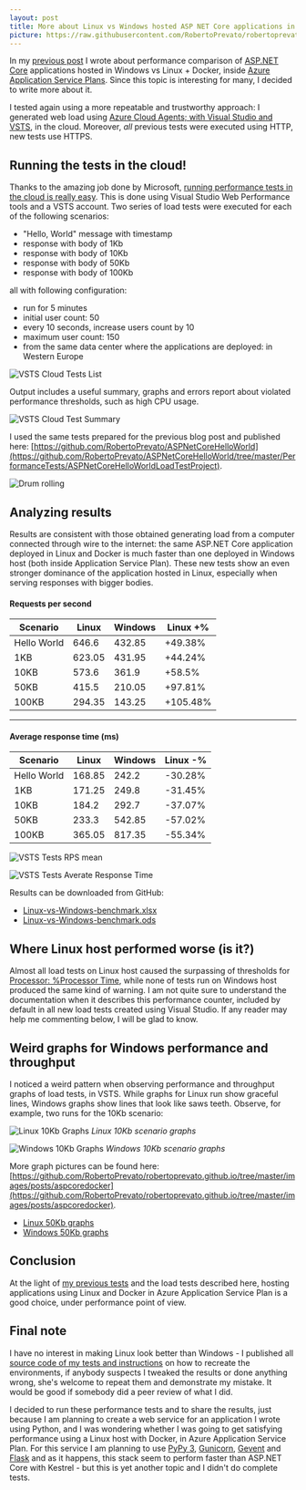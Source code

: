 ```yaml
---
layout: post
title: More about Linux vs Windows hosted ASP NET Core applications in Azure Application Service Plan
picture: https://raw.githubusercontent.com/RobertoPrevato/robertoprevato.github.io/master/images/posts/aspcoredocker/win-vs-linux-azure-host.png
---
```


In my [previous post](https://robertoprevato.github.io/Comparing-Linux-hosted-to-Windows-hosted-ASP-NET-Core-applications-in-Azure-Application-Service-Plan/) I wrote about performance comparison of [ASP.NET Core](https://docs.microsoft.com/en-us/aspnet/core/) applications hosted in Windows vs Linux + Docker, inside [Azure Application Service Plans](https://docs.microsoft.com/en-us/azure/app-service/azure-web-sites-web-hosting-plans-in-depth-overview). Since this topic is interesting for many, I decided to write more about it. 

I tested again using a more repeatable and trustworthy approach: I generated web load using [Azure Cloud Agents; with Visual Studio and VSTS](https://docs.microsoft.com/en-us/vsts/load-test/getting-started-with-performance-testing), in the cloud. Moreover, *all* previous tests were executed using HTTP, new tests use HTTPS.

## Running the tests in the cloud!
Thanks to the amazing job done by Microsoft, [running performance tests in the cloud is really easy](https://docs.microsoft.com/en-us/vsts/load-test/getting-started-with-performance-testing). This is done using Visual Studio Web Performance tools and a VSTS account. Two series of load tests were executed for each of the following scenarios:
* "Hello, World" message with timestamp
* response with body of 1Kb
* response with body of 10Kb
* response with body of 50Kb
* response with body of 100Kb

all with following configuration:
* run for 5 minutes
* initial user count: 50
* every 10 seconds, increase users count by 10
* maximum user count: 150
* from the same data center where the applications are deployed: in Western Europe

![VSTS Cloud Tests List](https://raw.githubusercontent.com/RobertoPrevato/robertoprevato.github.io/master/images/posts/aspcoredocker/load-tests-list.png)

Output includes a useful summary, graphs and errors report about violated performance thresholds, such as high CPU usage. 

![VSTS Cloud Test Summary](https://raw.githubusercontent.com/RobertoPrevato/robertoprevato.github.io/master/images/posts/aspcoredocker/loadtest-summary.png)

I used the same tests prepared for the previous blog post and published here: [https://github.com/RobertoPrevato/ASPNetCoreHelloWorld](https://github.com/RobertoPrevato/ASPNetCoreHelloWorld/tree/master/PerformanceTests/ASPNetCoreHelloWorldLoadTestProject).

![Drum rolling](https://raw.githubusercontent.com/RobertoPrevato/robertoprevato.github.io/master/images/posts/aspcoredocker/drum-roll.gif)

## Analyzing results
Results are consistent with those obtained generating load from a computer connected through wire to the internet: the same ASP.NET Core application deployed in Linux and Docker is much faster than one deployed in Windows host (both inside Application Service Plan). These new tests show an even stronger dominance of the application hosted in Linux, especially when serving responses with bigger bodies.

#### Requests per second

| Scenario | Linux | Windows | Linux +% |
|----------|-------|---------|-------|
| Hello World | 646.6 | 432.85 | +49.38% |
| 1KB | 623.05 | 431.95 | +44.24% |
| 10KB | 573.6 | 361.9 | +58.5% |
| 50KB | 415.5 | 210.05 | +97.81% |
| 100KB | 294.35 | 143.25 | +105.48% |

---

#### Average response time (ms)

| Scenario | Linux | Windows | Linux -% |
|---------|-------|--------|-------|
| Hello World | 168.85 | 242.2 | -30.28% |
| 1KB | 171.25 | 249.8 | -31.45% |
| 10KB | 184.2 | 292.7 | -37.07% |
| 50KB | 233.3 | 542.85 | -57.02% |
| 100KB | 365.05 | 817.35 | -55.34% |


![VSTS Tests RPS mean](https://raw.githubusercontent.com/RobertoPrevato/robertoprevato.github.io/master/images/posts/aspcoredocker/vsts-cloud-tests-rps-mean.png)

![VSTS Tests Averate Response Time](https://raw.githubusercontent.com/RobertoPrevato/robertoprevato.github.io/master/images/posts/aspcoredocker/vsts-cloud-tests-avg-response-time.png)

Results can be downloaded from GitHub:
* [Linux-vs-Windows-benchmark.xlsx](https://github.com/RobertoPrevato/robertoprevato.github.io/raw/master/documents/aspcoredocker/Linux-vs-Windows-benchmark.xlsx)
* [Linux-vs-Windows-benchmark.ods](https://github.com/RobertoPrevato/robertoprevato.github.io/raw/master/documents/aspcoredocker/Linux-vs-Windows-benchmark.ods)

## Where Linux host performed worse (is it?)
Almost all load tests on Linux host caused the surpassing of thresholds for [Processor: %Processor Time](https://technet.microsoft.com/en-us/library/bb734903.aspx), while none of tests run on Windows host produced the same kind of warning. I am not quite sure to understand the documentation when it describes this performance counter, included by default in all new load tests created using Visual Studio. If any reader may help me commenting below, I will be glad to know.

## Weird graphs for Windows performance and throughput
I noticed a weird pattern when observing performance and throughput graphs of load tests, in VSTS. While graphs for Linux run show graceful lines, Windows graphs show lines that look like saws teeth. Observe, for example, two runs for the 10Kb scenario:

![Linux 10Kb Graphs](https://raw.githubusercontent.com/RobertoPrevato/robertoprevato.github.io/master/images/posts/aspcoredocker/linux-10kb-graphs.png)
_Linux 10Kb scenario graphs_

![Windows 10Kb Graphs](https://raw.githubusercontent.com/RobertoPrevato/robertoprevato.github.io/master/images/posts/aspcoredocker/windows-10kb-graphs.png)
_Windows 10Kb scenario graphs_

More graph pictures can be found here: [https://github.com/RobertoPrevato/robertoprevato.github.io/tree/master/images/posts/aspcoredocker](https://github.com/RobertoPrevato/robertoprevato.github.io/tree/master/images/posts/aspcoredocker).

* [Linux 50Kb graphs](https://raw.githubusercontent.com/RobertoPrevato/robertoprevato.github.io/master/images/posts/aspcoredocker/linux-50kb-graphs.png)
* [Windows 50Kb graphs](https://raw.githubusercontent.com/RobertoPrevato/robertoprevato.github.io/master/images/posts/aspcoredocker/windows-50kb-graphs.png)

## Conclusion
At the light of [my previous tests](https://robertoprevato.github.io/Comparing-Linux-hosted-to-Windows-hosted-ASP-NET-Core-applications-in-Azure-Application-Service-Plan/) and the load tests described here, hosting applications using Linux and Docker in Azure Application Service Plan is a good choice, under performance point of view. 

## Final note
I have no interest in making Linux look better than Windows - I published all [source code of my tests and instructions](https://robertoprevato.github.io/Comparing-Linux-hosted-to-Windows-hosted-ASP-NET-Core-applications-in-Azure-Application-Service-Plan/) on how to recreate the environments, if anybody suspects I tweaked the results or done anything wrong, she's welcome to repeat them and demonstrate my mistake. It would be good if somebody did a peer review of what I did.

I decided to run these performance tests and to share the results, just because I am planning to create a web service for an application I wrote using Python, and I was wondering whether I was going to get satisfying performance using a Linux host with Docker, in Azure Application Service Plan. For this service I am planning to use [PyPy 3](http://pypy.org), [Gunicorn](http://gunicorn.org), [Gevent](http://sdiehl.github.io/gevent-tutorial/#greenlets) and [Flask](http://flask.pocoo.org) and as it happens, this stack seem to perform faster than ASP.NET Core with Kestrel - but this is yet another topic and I didn't do complete tests.